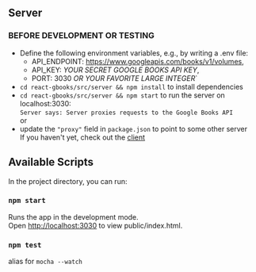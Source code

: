 ## Server

### BEFORE DEVELOPMENT OR TESTING
  * Define the following environment variables, e.g., by writing a .env file:  
    * API_ENDPOINT: https://www.googleapis.com/books/v1/volumes,  
    * API_KEY: _YOUR SECRET GOOGLE BOOKS API KEY_,  
    * PORT: 3030 _OR YOUR FAVORITE LARGE INTEGER_`
  * `cd react-gbooks/src/server && npm install` to install dependencies 
  * `cd react-gbooks/src/server && npm start` to run the server on localhost:3030:  
    `Server says: Server proxies requests to the Google Books API`  
  or 
  * update the `"proxy"` field in `package.json` to point to some other server  
  If you haven't yet, check out the [client]('../client/README.md')

## Available Scripts

In the project directory, you can run:

### `npm start`

Runs the app in the development mode.<br>
Open [http://localhost:3030](http://localhost:3030) to view public/index.html.

### `npm test`  
alias for `mocha --watch`
